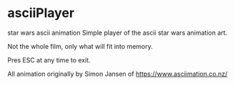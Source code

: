 # asciiPlayer
star wars ascii animation
Simple player of the ascii star wars animation art.

Not the whole film, only what will fit into memory.

Pres ESC at any time to exit.

All animation originally by Simon Jansen of https://www.asciimation.co.nz/
